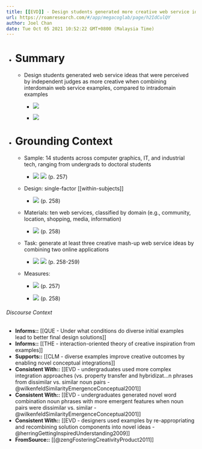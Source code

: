 ```yaml
---
title: [[EVD]] - Design students generated more creative web service ideas when combining interdomain web service examples, compared to intradomain examples - [[@zengFosteringCreativityProduct2011]]
url: https://roamresearch.com/#/app/megacoglab/page/h2IdCulQY
author: Joel Chan
date: Tue Oct 05 2021 10:52:22 GMT+0800 (Malaysia Time)
---
```


- # Summary

    - Design students generated web service ideas that were perceived by independent judges as more creative when combining interdomain web service examples, compared to intradomain examples

        - ![](https://firebasestorage.googleapis.com/v0/b/firescript-577a2.appspot.com/o/imgs%2Fapp%2Fmegacoglab%2F74rx6-NK36.png?alt=media&token=6a90e216-38be-465e-9950-27ea9ce66b54)

        - ![](https://firebasestorage.googleapis.com/v0/b/firescript-577a2.appspot.com/o/imgs%2Fapp%2Fmegacoglab%2FkVdAhpPKuz.png?alt=media&token=62244489-51ca-4657-8bb8-de0552264e95)
- # Grounding Context

    - Sample: 14 students across computer graphics, IT, and industrial tech, ranging from undergrads to doctoral students

        - ![](https://firebasestorage.googleapis.com/v0/b/firescript-577a2.appspot.com/o/imgs%2Fapp%2Fmegacoglab%2FNMY8oNrcGj.png?alt=media&token=a3ea63f4-de1a-4a8e-95d1-3f22d6e695ee)
![](https://firebasestorage.googleapis.com/v0/b/firescript-577a2.appspot.com/o/imgs%2Fapp%2Fmegacoglab%2FJTIg9Qm5Mq.png?alt=media&token=9559a3b7-50d9-4c06-8128-46fcb7345800) (p. 257)

    - Design: single-factor [[within-subjects]]

        - ![](https://firebasestorage.googleapis.com/v0/b/firescript-577a2.appspot.com/o/imgs%2Fapp%2Fmegacoglab%2FAv63gQKMFB.png?alt=media&token=9acf11af-856a-44bb-84e6-d9767793d28a) (p. 258)

    - Materials: ten web services, classified by domain (e.g., community, location, shopping, media, information)

        - ![](https://firebasestorage.googleapis.com/v0/b/firescript-577a2.appspot.com/o/imgs%2Fapp%2Fmegacoglab%2FJr_KfpFhvN.png?alt=media&token=f7f19285-8278-47aa-b0da-189aaf45af6d) (p. 258)

    - Task: generate at least three creative mash-up web service ideas by combining two online applications

        - ![](https://firebasestorage.googleapis.com/v0/b/firescript-577a2.appspot.com/o/imgs%2Fapp%2Fmegacoglab%2F5yxsbRyIy-.png?alt=media&token=7b9c14fc-4f07-4331-8d4c-a2d01c650665)
![](https://firebasestorage.googleapis.com/v0/b/firescript-577a2.appspot.com/o/imgs%2Fapp%2Fmegacoglab%2FFALOCs27Bp.png?alt=media&token=7a032c58-93ae-415a-a734-d4b3f9dd4e99) (p. 258-259)

    - Measures:

        - ![](https://firebasestorage.googleapis.com/v0/b/firescript-577a2.appspot.com/o/imgs%2Fapp%2Fmegacoglab%2Fzj3FzeV7_E.png?alt=media&token=8e23825b-b3ea-4925-b1cc-9123beb06c72) (p. 257)

        - ![](https://firebasestorage.googleapis.com/v0/b/firescript-577a2.appspot.com/o/imgs%2Fapp%2Fmegacoglab%2Fkf0lSyuaQ8.png?alt=media&token=6252db68-4eb0-4f26-8193-0109af7858cc) (p. 258)

###### Discourse Context

- **Informs::** [[QUE - Under what conditions do diverse initial examples lead to better final design solutions]]
- **Informs::** [[THE - interaction-oriented theory of creative inspiration from examples]]
- **Supports::** [[CLM - diverse examples improve creative outcomes by enabling novel conceptual integrations]]
- **Consistent With::** [[EVD - undergraduates used more complex integration approaches (vs. property transfer and hybridizat...n phrases from dissimilar vs. similar noun pairs - @wilkenfeldSimilarityEmergenceConceptual2001]]
- **Consistent With::** [[EVD - undergraduates generated novel word combination noun phrases with more emergent features when noun pairs were dissimilar vs. similar - @wilkenfeldSimilarityEmergenceConceptual2001]]
- **Consistent With::** [[EVD - designers used examples by re-appropriating and recombining solution components into novel ideas - @herringGettingInspiredUnderstanding2009]]
- **FromSource::** [[@zengFosteringCreativityProduct2011]]
